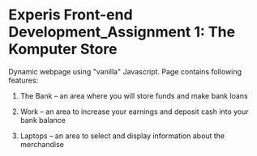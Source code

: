 # Experis Front-end Development_Assignment 1: The Komputer Store


Dynamic webpage using "vanilla" Javascript. Page contains following features:

1) The Bank – an area where you will store funds and make bank loans

2) Work – an area to increase your earnings and deposit cash into your bank balance

3) Laptops – an area to select and display information about the merchandise
